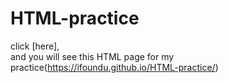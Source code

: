 # HTML-practice

click [here],  
and you will see this HTML page for my practice(https://ifoundu.github.io/HTML-practice/)